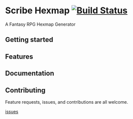 # Scribe Hexmap [![Build Status](https://travis-ci.org/luetkemj/scribe-hexmap.svg?branch=master)](https://travis-ci.org/luetkemj/scribe-hexmap)

A Fantasy RPG Hexmap Generator

## Getting started

## Features

## Documentation

## Contributing

Feature requests, issues, and contributions are all welcome.

[issues](https://github.com/luetkemj/scribe-hexmap/issues/new)
